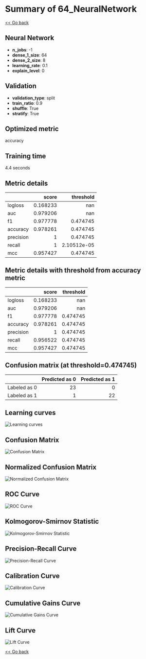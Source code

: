 # Summary of 64_NeuralNetwork

[<< Go back](../README.md)


## Neural Network
- **n_jobs**: -1
- **dense_1_size**: 64
- **dense_2_size**: 8
- **learning_rate**: 0.1
- **explain_level**: 0

## Validation
 - **validation_type**: split
 - **train_ratio**: 0.9
 - **shuffle**: True
 - **stratify**: True

## Optimized metric
accuracy

## Training time

4.4 seconds

## Metric details
|           |    score |     threshold |
|:----------|---------:|--------------:|
| logloss   | 0.168233 | nan           |
| auc       | 0.979206 | nan           |
| f1        | 0.977778 |   0.474745    |
| accuracy  | 0.978261 |   0.474745    |
| precision | 1        |   0.474745    |
| recall    | 1        |   2.10512e-05 |
| mcc       | 0.957427 |   0.474745    |


## Metric details with threshold from accuracy metric
|           |    score |   threshold |
|:----------|---------:|------------:|
| logloss   | 0.168233 |  nan        |
| auc       | 0.979206 |  nan        |
| f1        | 0.977778 |    0.474745 |
| accuracy  | 0.978261 |    0.474745 |
| precision | 1        |    0.474745 |
| recall    | 0.956522 |    0.474745 |
| mcc       | 0.957427 |    0.474745 |


## Confusion matrix (at threshold=0.474745)
|              |   Predicted as 0 |   Predicted as 1 |
|:-------------|-----------------:|-----------------:|
| Labeled as 0 |               23 |                0 |
| Labeled as 1 |                1 |               22 |

## Learning curves
![Learning curves](learning_curves.png)
## Confusion Matrix

![Confusion Matrix](confusion_matrix.png)


## Normalized Confusion Matrix

![Normalized Confusion Matrix](confusion_matrix_normalized.png)


## ROC Curve

![ROC Curve](roc_curve.png)


## Kolmogorov-Smirnov Statistic

![Kolmogorov-Smirnov Statistic](ks_statistic.png)


## Precision-Recall Curve

![Precision-Recall Curve](precision_recall_curve.png)


## Calibration Curve

![Calibration Curve](calibration_curve_curve.png)


## Cumulative Gains Curve

![Cumulative Gains Curve](cumulative_gains_curve.png)


## Lift Curve

![Lift Curve](lift_curve.png)



[<< Go back](../README.md)
